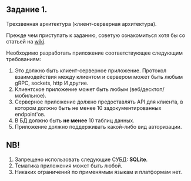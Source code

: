## Задание 1.

Трехзвенная архитектура (клиент-серверная архитектура).

Прежде чем приступать к заданию, советую ознакомиться хотя бы со статьей на [wiki](https://ru.wikipedia.org/wiki/%D0%A2%D1%80%D1%91%D1%85%D1%83%D1%80%D0%BE%D0%B2%D0%BD%D0%B5%D0%B2%D0%B0%D1%8F_%D0%B0%D1%80%D1%85%D0%B8%D1%82%D0%B5%D0%BA%D1%82%D1%83%D1%80%D0%B0]).

Необходимо разработать приложение соответствующее следующим требованиям:
1. Это должно быть клиент-серверное приложение. Протокол взаимодействия между клиентом и сервером может быть любым gRPC, sockets, http И другие.
2. Клиентское приложение может быть любым (веб/десктоп/мобильное).
3. Серверное приложение должно предоставлять API для клиента, в котором должно быть не менее 10 задокументированных endpoint'ов.
4. В БД должно быть **не менее** 10 таблиц данных.
5. Приложение должно поддерживать какой-либо вид авторизации.


## NB!
1. Запрещено использовать следующие СУБД: **SQLite**.
2. Тематика приложения может быть любой.
3. Никаких ограничений по применямым языкам и платформам нет.
